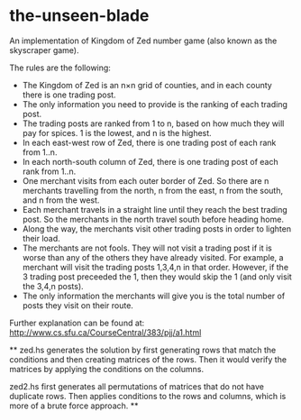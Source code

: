 # the-unseen-blade

An implementation of Kingdom of Zed number game (also known as the skyscraper game).

The rules are the following:
- The Kingdom of Zed is an n×n grid of counties, and in each county there is one trading post.
- The only information you need to provide is the ranking of each trading post.
- The trading posts are ranked from 1 to n, based on how much they will pay for spices. 1 is the lowest, and n is the highest.
- In each east-west row of Zed, there is one trading post of each rank from 1..n.
- In each north-south column of Zed, there is one trading post of each rank from 1..n.
- One merchant visits from each outer border of Zed. So there are n merchants travelling from the north, n from the east, n from the south, and n from the west.
- Each merchant travels in a straight line until they reach the best trading post. So the merchants in the north travel south before heading home.
- Along the way, the merchants visit other trading posts in order to lighten their load. 
- The merchants are not fools. They will not visit a trading post if it is worse than any of the others they have already visited. For example, a merchant will visit the trading posts 1,3,4,n in that order. However, if the 3 trading post preceeded the 1, then they would skip the 1 (and only visit the 3,4,n posts).
- The only information the merchants will give you is the total number of posts they visit on their route.

Further explanation can be found at: http://www.cs.sfu.ca/CourseCentral/383/pjj/a1.html

**
zed.hs generates the solution by first generating rows that match the conditions and then creating matrices of the rows.
Then it would verify the matrices by applying the conditions on the columns. 

zed2.hs first generates all permutations of matrices that do not have duplicate rows. Then applies conditions to the rows and columns, which is more of a brute force approach.
**
